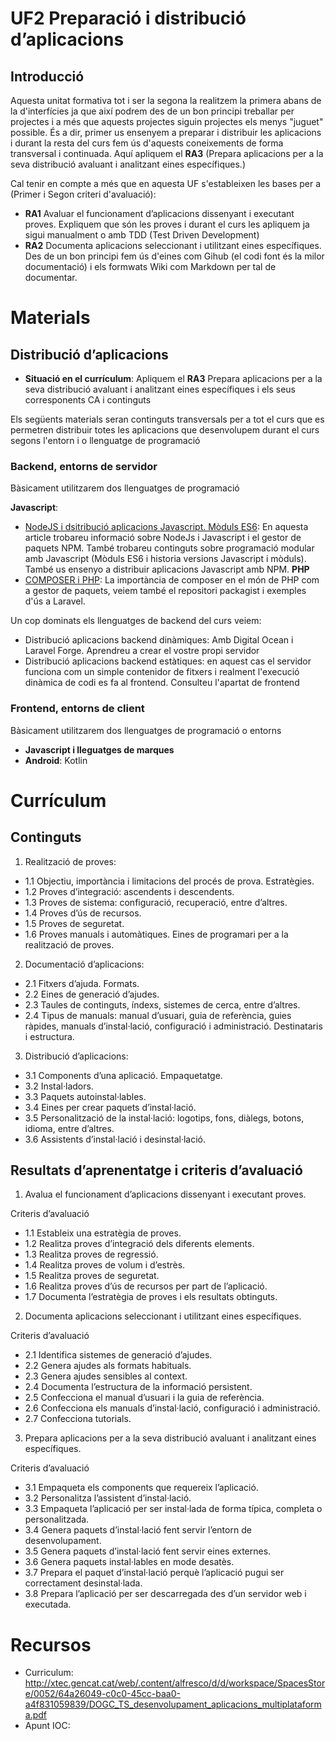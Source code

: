 # UF2 Preparació i distribució d’aplicacions

## Introducció

Aquesta unitat formativa tot i ser la segona la realitzem la primera abans de la d'interfícies ja que així podrem des de un bon principi treballar per projectes i a més que aquests projectes siguin projectes els menys "juguet" possible. És a dir, primer us ensenyem a preparar i distribuir les aplicacions i durant la resta del curs fem ús d'aquests coneixements de forma transversal i continuada. Aquí apliquem el **RA3** (Prepara aplicacions per a la seva distribució avaluant i analitzant eines específiques.)

Cal tenir en compte a més que en aquesta UF s'estableixen les bases per a (Primer i Segon criteri d'avaluació):
- **RA1** Avaluar el funcionament d’aplicacions dissenyant i executant proves. Expliquem que són les proves i durant el curs les apliquem ja sigui manualment o amb TDD (Test Driven Development)
- **RA2** Documenta aplicacions seleccionant i utilitzant eines específiques. Des de un bon principi fem ús d'eines com Gihub (el codi font és la milor documentació) i els formwats Wiki com Markdown per tal de documentar.


# Materials

## Distribució d’aplicacions

- **Situació en el currículum**: Apliquem el **RA3** Prepara aplicacions per a la seva distribució avaluant i analitzant eines específiques i els seus corresponents CA i continguts

Els següents materials seran continguts transversals per a tot el curs que es permetren distribuir totes les aplicacions que desenvolupem durant el curs segons l'entorn i o llenguatge de programació

### Backend, entorns de servidor

Bàsicament utilitzarem dos llenguatges de programació

**Javascript**:
- [NodeJS i dsitribució aplicacions Javascript. Mòduls ES6](https://github.com/acacha/wiki/blob/main/NODE_JS.md): En aquesta article trobareu informació sobre NodeJs i Javascript i el gestor de paquets NPM. També trobareu continguts sobre programació modular amb Javascript (Mòduls ES6 i historia versions Javascript i mòduls). També us ensenyo a distribuir aplicacions Javascript amb NPM.
**PHP**
- [COMPOSER i PHP](COMPOSER_PHP.md): La importància de composer en el món de PHP com a gestor de paquets, veiem també el repositori packagist i exemples d'ús a Laravel. 

Un cop dominats els llenguatges de backend del curs veiem:
- Distribució aplicacions backend dinàmiques: Amb Digital Ocean i Laravel Forge. Aprendreu a crear el vostre propi servidor
- Distribució aplicacions backend estàtiques: en aquest cas el servidor funciona com un simple contenidor de fitxers i realment l'execució dinàmica de codi es fa al frontend. Consulteu l'apartat de frontend

### Frontend, entorns de client

Bàsicament utilitzarem dos llenguatges de programació o entorns
- **Javascript i lleguatges de marques**
- **Android**: Kotlin


# Currículum

## Continguts

1. Realització de proves:
- 1.1 Objectiu, importància i limitacions del procés de prova. Estratègies.
- 1.2 Proves d’integració: ascendents i descendents.
- 1.3 Proves de sistema: configuració, recuperació, entre d’altres.
- 1.4 Proves d’ús de recursos.
- 1.5 Proves de seguretat.
- 1.6 Proves manuals i automàtiques. Eines de programari per a la realització de proves.

2. Documentació d’aplicacions:
- 2.1 Fitxers d’ajuda. Formats.
- 2.2 Eines de generació d’ajudes.
- 2.3 Taules de continguts, índexs, sistemes de cerca, entre d’altres.
- 2.4 Tipus de manuals: manual d’usuari, guia de referència, guies ràpides, manuals d’instal·lació, configuració i administració. Destinataris i estructura.

3. Distribució d’aplicacions:
- 3.1 Components d’una aplicació. Empaquetatge.
- 3.2 Instal·ladors.
- 3.3 Paquets autoinstal·lables.
- 3.4 Eines per crear paquets d’instal·lació.
- 3.5 Personalització de la instal·lació: logotips, fons, diàlegs, botons, idioma, entre d’altres.
- 3.6 Assistents d’instal·lació i desinstal·lació.

## Resultats d’aprenentatge i criteris d’avaluació

1. Avalua el funcionament d’aplicacions dissenyant i executant proves.

Criteris d’avaluació

- 1.1 Estableix una estratègia de proves.
- 1.2 Realitza proves d’integració dels diferents elements.
- 1.3 Realitza proves de regressió.
- 1.4 Realitza proves de volum i d’estrès.
- 1.5 Realitza proves de seguretat.
- 1.6 Realitza proves d’ús de recursos per part de l’aplicació.
- 1.7 Documenta l’estratègia de proves i els resultats obtinguts.

2. Documenta aplicacions seleccionant i utilitzant eines específiques.

Criteris d’avaluació
- 2.1 Identifica sistemes de generació d’ajudes.
- 2.2 Genera ajudes als formats habituals.
- 2.3 Genera ajudes sensibles al context.
- 2.4 Documenta l’estructura de la informació persistent.
- 2.5 Confecciona el manual d’usuari i la guia de referència.
- 2.6 Confecciona els manuals d’instal·lació, configuració i administració.
- 2.7 Confecciona tutorials.

3. Prepara aplicacions per a la seva distribució avaluant i analitzant eines específiques.

Criteris d’avaluació

- 3.1 Empaqueta els components que requereix l’aplicació.
- 3.2 Personalitza l’assistent d’instal·lació.
- 3.3 Empaqueta l’aplicació per ser instal·lada de forma típica, completa o personalitzada.
- 3.4 Genera paquets d’instal·lació fent servir l’entorn de desenvolupament.
- 3.5 Genera paquets d’instal·lació fent servir eines externes.
- 3.6 Genera paquets instal·lables en mode desatès.
- 3.7 Prepara el paquet d’instal·lació perquè l’aplicació pugui ser correctament desinstal·lada.
- 3.8 Prepara l’aplicació per ser descarregada des d’un servidor web i executada.

# Recursos
- Curriculum: http://xtec.gencat.cat/web/.content/alfresco/d/d/workspace/SpacesStore/0052/64a26049-c0c0-45cc-baa0-a4f831059839/DOGC_TS_desenvolupament_aplicacions_multiplataforma.pdf
- Apunt IOC: 
